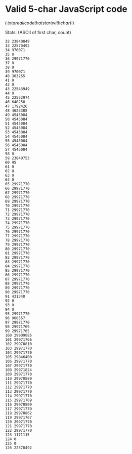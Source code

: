 # Valid 5-char JavaScript code

$i.txt are all code that start with char($i)

Stats: (ASCII of first char, count)

    32 23840849
    33 22570492
    34 970071
    35 0
    36 29971770
    37 0
    38 0
    39 970071
    40 363255
    41 0
    42 0
    43 22543949
    44 0
    45 22552974
    46 640250
    47 1792426
    48 4623388
    49 4545084
    50 4545084
    51 4545084
    52 4545084
    53 4545084
    54 4545084
    55 4545084
    56 4545084
    57 4545084
    58 0
    59 23840753
    60 95
    61 0
    62 0
    63 0
    64 0
    65 29971770
    66 29971770
    67 29971770
    68 29971770
    69 29971770
    70 29971770
    71 29971770
    72 29971770
    73 29971770
    74 29971770
    75 29971770
    76 29971770
    77 29971770
    78 29971770
    79 29971770
    80 29971770
    81 29971770
    82 29971770
    83 29971770
    84 29971770
    85 29971770
    86 29971770
    87 29971770
    88 29971770
    89 29971770
    90 29971770
    91 431340
    92 0
    93 0
    94 0
    95 29971770
    96 968557
    97 29971770
    98 29971769
    99 29971765
    100 29909085
    101 29971766
    102 29970810
    103 29971770
    104 29971770
    105 29846400
    106 29971770
    107 29971770
    108 29971824
    109 29971770
    110 29970889
    111 29971770
    112 29971770
    113 29971770
    114 29971770
    115 29971769
    116 29970809
    117 29971770
    118 29970862
    119 29971767
    120 29971770
    121 29971770
    122 29971770
    123 1171115
    124 0
    125 0
    126 22570492
